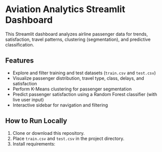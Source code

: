 # Aviation Analytics Streamlit Dashboard

This Streamlit dashboard analyzes airline passenger data for trends, satisfaction, travel patterns, clustering (segmentation), and predictive classification.

## Features

- Explore and filter training and test datasets (`train.csv` and `test.csv`)
- Visualize passenger distribution, travel type, class, delays, and satisfaction
- Perform K-Means clustering for passenger segmentation
- Predict passenger satisfaction using a Random Forest classifier (with live user input)
- Interactive sidebar for navigation and filtering

## How to Run Locally

1. Clone or download this repository.
2. Place `train.csv` and `test.csv` in the project directory.
3. Install requirements:

